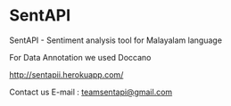 # SentAPI
SentAPI - Sentiment analysis tool for Malayalam language

For Data Annotation we used Doccano

http://sentapii.herokuapp.com/


Contact us
E-mail : teamsentapi@gmail.com

